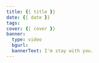 ```yaml
---
title: {{ title }}
date: {{ date }}
tags:
cover: {{ cover }}
banner: 
  type: video
  bgurl: 
  bannerText: I'm stay with you.
---
```

